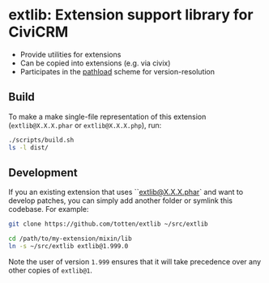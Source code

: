 # extlib: Extension support library for CiviCRM

* Provide utilities for extensions
* Can be copied into extensions (e.g. via civix)
* Participates in the [pathload](https://github.com/totten/pathload-poc/) scheme for version-resolution

## Build

To make a make single-file representation of this extension (`extlib@X.X.X.phar` or `extlib@X.X.X.php`), run:

```bash
./scripts/build.sh
ls -l dist/
```

## Development

If you an existing extension that uses ``extlib@X.X.X.phar` and want to develop patches, you can simply
add another folder or symlink this codebase. For example:

```bash
git clone https://github.com/totten/extlib ~/src/extlib

cd /path/to/my-extension/mixin/lib
ln -s ~/src/extlib extlib@1.999.0
```

Note the user of version `1.999` ensures that it will take precedence over any other copies of `extlib@1`.
